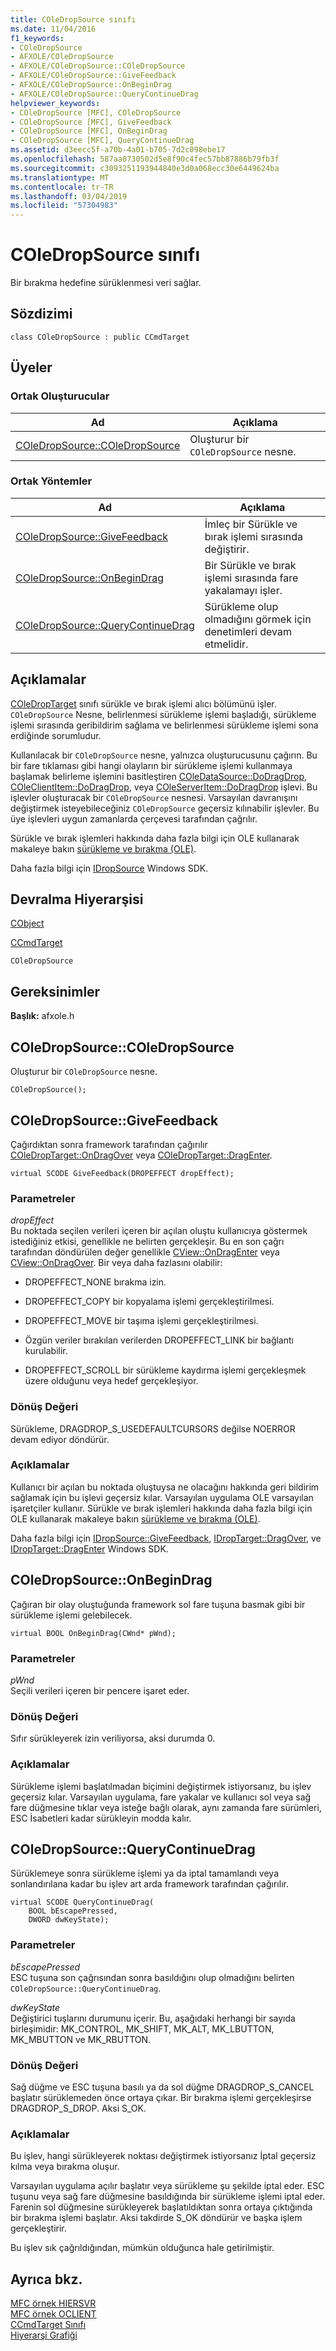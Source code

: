 ```yaml
---
title: COleDropSource sınıfı
ms.date: 11/04/2016
f1_keywords:
- COleDropSource
- AFXOLE/COleDropSource
- AFXOLE/COleDropSource::COleDropSource
- AFXOLE/COleDropSource::GiveFeedback
- AFXOLE/COleDropSource::OnBeginDrag
- AFXOLE/COleDropSource::QueryContinueDrag
helpviewer_keywords:
- COleDropSource [MFC], COleDropSource
- COleDropSource [MFC], GiveFeedback
- COleDropSource [MFC], OnBeginDrag
- COleDropSource [MFC], QueryContinueDrag
ms.assetid: d3eecc5f-a70b-4a01-b705-7d2c098ebe17
ms.openlocfilehash: 587aa0730502d5e8f90c4fec57bb87886b79fb3f
ms.sourcegitcommit: c3093251193944840e3d0a068ecc30e6449624ba
ms.translationtype: MT
ms.contentlocale: tr-TR
ms.lasthandoff: 03/04/2019
ms.locfileid: "57304983"
---
```

# <a name="coledropsource-class"></a>COleDropSource sınıfı

Bir bırakma hedefine sürüklenmesi veri sağlar.

## <a name="syntax"></a>Sözdizimi

```
class COleDropSource : public CCmdTarget
```

## <a name="members"></a>Üyeler

### <a name="public-constructors"></a>Ortak Oluşturucular

|Ad|Açıklama|
|----------|-----------------|
|[COleDropSource::COleDropSource](#coledropsource)|Oluşturur bir `COleDropSource` nesne.|

### <a name="public-methods"></a>Ortak Yöntemler

|Ad|Açıklama|
|----------|-----------------|
|[COleDropSource::GiveFeedback](#givefeedback)|İmleç bir Sürükle ve bırak işlemi sırasında değiştirir.|
|[COleDropSource::OnBeginDrag](#onbegindrag)|Bir Sürükle ve bırak işlemi sırasında fare yakalamayı işler.|
|[COleDropSource::QueryContinueDrag](#querycontinuedrag)|Sürükleme olup olmadığını görmek için denetimleri devam etmelidir.|

## <a name="remarks"></a>Açıklamalar

[COleDropTarget](../../mfc/reference/coledroptarget-class.md) sınıfı sürükle ve bırak işlemi alıcı bölümünü işler. `COleDropSource` Nesne, belirlenmesi sürükleme işlemi başladığı, sürükleme işlemi sırasında geribildirim sağlama ve belirlenmesi sürükleme işlemi sona erdiğinde sorumludur.

Kullanılacak bir `COleDropSource` nesne, yalnızca oluşturucusunu çağırın. Bu bir fare tıklaması gibi hangi olayların bir sürükleme işlemi kullanmaya başlamak belirleme işlemini basitleştiren [COleDataSource::DoDragDrop](../../mfc/reference/coledatasource-class.md#dodragdrop), [COleClientItem::DoDragDrop](../../mfc/reference/coleclientitem-class.md#dodragdrop), veya [ COleServerItem::DoDragDrop](../../mfc/reference/coleserveritem-class.md#dodragdrop) işlevi. Bu işlevler oluşturacak bir `COleDropSource` nesnesi. Varsayılan davranışını değiştirmek isteyebileceğiniz `COleDropSource` geçersiz kılınabilir işlevler. Bu üye işlevleri uygun zamanlarda çerçevesi tarafından çağrılır.

Sürükle ve bırak işlemleri hakkında daha fazla bilgi için OLE kullanarak makaleye bakın [sürükleme ve bırakma (OLE)](../../mfc/drag-and-drop-ole.md).

Daha fazla bilgi için [IDropSource](/windows/desktop/api/oleidl/nn-oleidl-idropsource) Windows SDK.

## <a name="inheritance-hierarchy"></a>Devralma Hiyerarşisi

[CObject](../../mfc/reference/cobject-class.md)

[CCmdTarget](../../mfc/reference/ccmdtarget-class.md)

`COleDropSource`

## <a name="requirements"></a>Gereksinimler

**Başlık:** afxole.h

##  <a name="coledropsource"></a>  COleDropSource::COleDropSource

Oluşturur bir `COleDropSource` nesne.

```
COleDropSource();
```

##  <a name="givefeedback"></a>  COleDropSource::GiveFeedback

Çağırdıktan sonra framework tarafından çağırılır [COleDropTarget::OnDragOver](../../mfc/reference/coledroptarget-class.md#ondragover) veya [COleDropTarget::DragEnter](../../mfc/reference/coledroptarget-class.md#ondragenter).

```
virtual SCODE GiveFeedback(DROPEFFECT dropEffect);
```

### <a name="parameters"></a>Parametreler

*dropEffect*<br/>
Bu noktada seçilen verileri içeren bir açılan oluştu kullanıcıya göstermek istediğiniz etkisi, genellikle ne belirten gerçekleşir. Bu en son çağrı tarafından döndürülen değer genellikle [CView::OnDragEnter](../../mfc/reference/cview-class.md#ondragenter) veya [CView::OnDragOver](../../mfc/reference/cview-class.md#ondragover). Bir veya daha fazlasını olabilir:

- DROPEFFECT_NONE bırakma izin.

- DROPEFFECT_COPY bir kopyalama işlemi gerçekleştirilmesi.

- DROPEFFECT_MOVE bir taşıma işlemi gerçekleştirilmesi.

- Özgün veriler bırakılan verilerden DROPEFFECT_LINK bir bağlantı kurulabilir.

- DROPEFFECT_SCROLL bir sürükleme kaydırma işlemi gerçekleşmek üzere olduğunu veya hedef gerçekleşiyor.

### <a name="return-value"></a>Dönüş Değeri

Sürükleme, DRAGDROP_S_USEDEFAULTCURSORS değilse NOERROR devam ediyor döndürür.

### <a name="remarks"></a>Açıklamalar

Kullanıcı bir açılan bu noktada oluştuysa ne olacağını hakkında geri bildirim sağlamak için bu işlevi geçersiz kılar. Varsayılan uygulama OLE varsayılan işaretçiler kullanır. Sürükle ve bırak işlemleri hakkında daha fazla bilgi için OLE kullanarak makaleye bakın [sürükleme ve bırakma (OLE)](../../mfc/drag-and-drop-ole.md).

Daha fazla bilgi için [IDropSource::GiveFeedback](/windows/desktop/api/oleidl/nf-oleidl-idropsource-givefeedback), [IDropTarget::DragOver](/windows/desktop/api/oleidl/nf-oleidl-idroptarget-dragover), ve [IDropTarget::DragEnter](/windows/desktop/api/oleidl/nf-oleidl-idroptarget-dragenter) Windows SDK.

##  <a name="onbegindrag"></a>  COleDropSource::OnBeginDrag

Çağıran bir olay oluştuğunda framework sol fare tuşuna basmak gibi bir sürükleme işlemi gelebilecek.

```
virtual BOOL OnBeginDrag(CWnd* pWnd);
```

### <a name="parameters"></a>Parametreler

*pWnd*<br/>
Seçili verileri içeren bir pencere işaret eder.

### <a name="return-value"></a>Dönüş Değeri

Sıfır sürükleyerek izin veriliyorsa, aksi durumda 0.

### <a name="remarks"></a>Açıklamalar

Sürükleme işlemi başlatılmadan biçimini değiştirmek istiyorsanız, bu işlev geçersiz kılar. Varsayılan uygulama, fare yakalar ve kullanıcı sol veya sağ fare düğmesine tıklar veya isteğe bağlı olarak, aynı zamanda fare sürümleri, ESC İsabetleri kadar sürükleyin modda kalır.

##  <a name="querycontinuedrag"></a>  COleDropSource::QueryContinueDrag

Sürüklemeye sonra sürükleme işlemi ya da iptal tamamlandı veya sonlandırılana kadar bu işlev art arda framework tarafından çağırılır.

```
virtual SCODE QueryContinueDrag(
    BOOL bEscapePressed,
    DWORD dwKeyState);
```

### <a name="parameters"></a>Parametreler

*bEscapePressed*<br/>
ESC tuşuna son çağrısından sonra basıldığını olup olmadığını belirten `COleDropSource::QueryContinueDrag`.

*dwKeyState*<br/>
Değiştirici tuşlarını durumunu içerir. Bu, aşağıdaki herhangi bir sayıda birleşimidir: MK_CONTROL, MK_SHIFT, MK_ALT, MK_LBUTTON, MK_MBUTTON ve MK_RBUTTON.

### <a name="return-value"></a>Dönüş Değeri

Sağ düğme ve ESC tuşuna basılı ya da sol düğme DRAGDROP_S_CANCEL başlatır sürüklemeden önce ortaya çıkar. Bir bırakma işlemi gerçekleşirse DRAGDROP_S_DROP. Aksi S_OK.

### <a name="remarks"></a>Açıklamalar

Bu işlev, hangi sürükleyerek noktası değiştirmek istiyorsanız İptal geçersiz kılma veya bırakma oluşur.

Varsayılan uygulama açılır başlatır veya sürükleme şu şekilde iptal eder. ESC tuşunu veya sağ fare düğmesine basıldığında bir sürükleme işlemi iptal eder. Farenin sol düğmesine sürükleyerek başlatıldıktan sonra ortaya çıktığında bir bırakma işlemi başlatır. Aksi takdirde S_OK döndürür ve başka işlem gerçekleştirir.

Bu işlev sık çağrıldığından, mümkün olduğunca hale getirilmiştir.

## <a name="see-also"></a>Ayrıca bkz.

[MFC örnek HIERSVR](../../visual-cpp-samples.md)<br/>
[MFC örnek OCLIENT](../../visual-cpp-samples.md)<br/>
[CCmdTarget Sınıfı](../../mfc/reference/ccmdtarget-class.md)<br/>
[Hiyerarşi Grafiği](../../mfc/hierarchy-chart.md)
